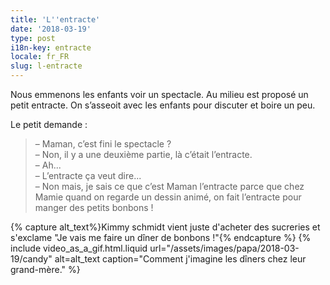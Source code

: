 ```yaml
---
title: 'L''entracte'
date: '2018-03-19'
type: post
i18n-key: entracte
locale: fr_FR
slug: l-entracte
---
```


Nous emmenons les enfants voir un spectacle. Au milieu est proposé un petit entracte. On s’asseoit avec les enfants pour discuter et boire un peu.

<!-- more -->

Le petit demande :

> – Maman, c’est fini le spectacle ?  
> – Non, il y a une deuxième partie, là c’était l’entracte.  
> – Ah...  
> – L’entracte ça veut dire...  
> – Non mais, je sais ce que c’est Maman l’entracte parce que chez Mamie quand on regarde un dessin animé, on fait l’entracte pour manger des petits bonbons !

{% capture alt_text%}Kimmy schmidt vient juste d'acheter des sucreries et s'exclame "Je vais me faire un dîner de bonbons !"{% endcapture %}
{% include video_as_a_gif.html.liquid
url="/assets/images/papa/2018-03-19/candy"
alt=alt_text
caption="Comment j'imagine les dîners chez leur grand-mère."
%}
